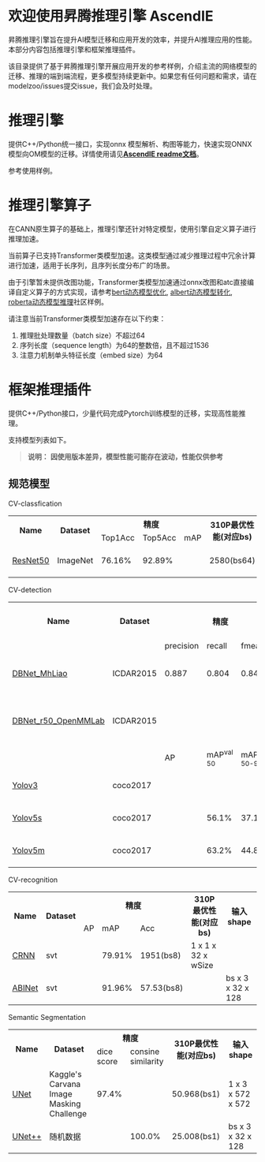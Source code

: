 # 欢迎使用昇腾推理引擎 AscendIE
昇腾推理引擎旨在提升AI模型迁移和应用开发的效率，并提升AI推理应用的性能。本部分内容包括推理引擎和框架推理插件。

该目录提供了基于昇腾推理引擎开展应用开发的参考样例，介绍主流的网络模型的迁移、推理的端到端流程，更多模型持续更新中。如果您有任何问题和需求，请在modelzoo/issues提交issue，我们会及时处理。


# 推理引擎
提供C++/Python统一接口，实现onnx 模型解析、构图等能力，快速实现ONNX模型向OM模型的迁移。详情使用请见[**AscendIE readme文档**](./AscendIE/readme.md)。

参考使用样例。

# 推理引擎算子
在CANN原生算子的基础上，推理引擎还针对特定模型，使用引擎自定义算子进行推理加速。

当前算子已支持Transformer类模型加速。这类模型通过减少推理过程中冗余计算进行加速，适用于长序列，且序列长度分布广的场景。

由于引擎暂未提供改图功能，Transformer类模型加速通过onnx改图和atc直接编译自定义算子的方式实现，请参考[bert动态模型优化](https://gitee.com/ascend/ModelZoo-PyTorch/tree/master/ACL_PyTorch/built-in/nlp/Bert_Uncased_Huggingface), [albert动态模型转化](https://gitee.com/ascend/ModelZoo-PyTorch/tree/master/ACL_PyTorch/contrib/nlp/albert), [roberta动态模型推理](https://gitee.com/ascend/ModelZoo-PyTorch/tree/master/ACL_PyTorch/contrib/nlp/roberta)社区样例。

请注意当前Transformer类模型加速存在以下约束：
1. 推理批处理数量（batch size）不超过64
2. 序列长度（sequence length）为64的整数倍，且不超过1536
3. 注意力机制单头特征长度（embed size）为64

# 框架推理插件
提供C++/Python接口，少量代码完成Pytorch训练模型的迁移，实现高性能推理。

支持模型列表如下。

>**说明：**
>**因使用版本差异，模型性能可能存在波动，性能仅供参考**


##  规范模型
CV-classfication

<table align="center">
    <tr>
        <th rowspan=2>Name</th>
	<th rowspan=2>Dataset</th>
        <th align="center" colspan=3>精度</th>
	<th rowspan=2>310P最优性能(对应bs)</th>
	<th rowspan=2>输入shape</th>
    </tr>
    <tr>
	<td>Top1Acc</td>
	<td>Top5Acc</td>
        <td>mAP</td>
    </tr>
    <tr>
        <td>
        <a href="https://gitee.com/ascend/ModelZoo-PyTorch/tree/master/AscendIE/TorchAIE/built-in/cv/classification/ResNet50">  ResNet50 </a>
        </td>
        <td>ImageNet</td>
	<td>76.16%</td>
        <td>92.89%</td>
	<td></td>
	<td>2580(bs64)</td>
	<td>bs x 3 x 224 x 224</td>
    </tr>
</table>



CV-detection

<table align="center">
    <tr>
    <th rowspan=2>Name</th>
	<th rowspan=2>Dataset</th>
    <th align="center" colspan=3 rowspan=2>精度</th>
	<th rowspan=2>310P最优性能(对应bs)</th>
	<th rowspan=2>输入shape</th>
    </tr>
    <tr>
    </tr>
    <tr>
        <td></td>
        <td></td>
	<td>precision</td>
        <td>recall</td>
        <td>fmeasure</td>
    <td></td>
	<td></td>
    </tr>
    <tr>
        <td>
        <a href="https://gitee.com/ascend/ModelZoo-PyTorch/tree/master/AscendIE/TorchAIE/built-in/cv/detection/DBNet_MhLiao">  DBNet_MhLiao </a>
        </td>
        <td>ICDAR2015</td>
	<td> 0.887 </td>
        <td>0.804</td>
        <td>0.843</td>
    <td> 10.94(bs1)</td>
	<td> 1 x 3 x 736 x 1280 </td>
    </tr>
    <tr>
        <td>
        <a href="https://gitee.com/ascend/ModelZoo-PyTorch/tree/master/AscendIE/TorchAIE/built-in/cv/detection/DBNet_r50_OpenMMLab">  DBNet_r50_OpenMMLab </a>
        </td>
        <td>ICDAR2015</td>
	<td></td>
        <td></td>
        <td></td>
    <td> 5.88(all) </td>
	<td> bs x 3 x 1024 x 1728 </td>
    </tr>
    <tr>
        <td></td>
        <td></td>
	<td>AP</td>
        <td>mAP<sup>val<br>50</td>
        <td>mAP<sup>val<br>50-95</td>
    <td></td>
	<td></td>
    </tr>
    <tr>
        <td>
        <a href="https://gitee.com/ascend/ModelZoo-PyTorch/tree/master/AscendIE/TorchAIE/built-in/cv/detection/Yolov3">  Yolov3 </a>
        </td>
        <td>coco2017</td>
        <td>  </td>
        <td>  </td>
        <td>  </td>
        <td>24.727(4)</td>
	<td> bs x 3 x 640 x 640 </td>
    </tr>
    <tr>
        <td>
        <a href="https://gitee.com/ascend/ModelZoo-PyTorch/tree/master/AscendIE/TorchAIE/built-in/cv/detection/Yolov5">  Yolov5s </a>
        </td>
        <td>coco2017</td>
	<td></td>
    <td> 56.1% </td>
        <td> 37.1% </td>
        <td>  </td>
	<td> 1 x 3 x 640 x 640 </td>
    </tr>
        <tr>
        <td>
        <a href="https://gitee.com/ascend/ModelZoo-PyTorch/tree/master/AscendIE/TorchAIE/built-in/cv/detection/Yolov5">  Yolov5m </a>
        </td>
        <td>coco2017</td>
	<td></td>
    <td> 63.2%  </td>
        <td> 44.8%</td>
        <td> </td>
	<td> 1 x 3 x 640 x 640 </td>
    </tr>
</table>


CV-recognition

<table align="center">
    <tr>
        <th rowspan=2>Name</th>
	<th rowspan=2>Dataset</th>
        <th align="center" colspan=3>精度</th>
	<th rowspan=2>310P最优性能(对应bs)</th>
	<th rowspan=2>输入shape</th>
    </tr>
    <tr>
	<td>AP</td>
        <td>mAP</td>
        <td>Acc</td>
    </tr>
    <tr>
        <td>
        <a href="https://gitee.com/ascend/ModelZoo-PyTorch/tree/master/AscendIE/TorchAIE/built-in/cv/recognition/CRNN_OpenMMlab">  CRNN </a>
        </td>
        <td>svt</td>
	<td></td>
        <td> 79.91% </td>
	    <td> 1951(bs8) </td>
	    <td>1 x 1 x 32 x wSize</td>
    <td></td>
    <tr>
        <td>
        <a href="https://gitee.com/ascend/ModelZoo-PyTorch/tree/master/AscendIE/TorchAIE/built-in/cv/recognition/ABINet_MMOCR">  ABINet </a>
        </td>
        <td>svt</td>
	<td></td>
        <td> 91.96% </td>
	<td> 57.53(bs8) </td>
        <td></td>
	<td>bs x 3 x 32 x 128</td>
    </tr>
</table>

Semantic Segmentation

<table align="center">
    <tr>
        <th rowspan=2>Name</th>
	    <th rowspan=2>Dataset</th>
        <th align="center" colspan=2>精度</th>
	    <th rowspan=2>310P最优性能(对应bs)</th>
	    <th rowspan=2>输入shape</th>
    </tr>
    <tr>
	    <td>dice score</td>
        <td>consine similarity</td>
    </tr>
    <tr>
        <td>
            <a href="https://gitee.com/ascend/ModelZoo-PyTorch/tree/master/AscendIE/TorchAIE/built-in/cv/semantic-segmentation/CRNN_OpenMMlab">  UNet </a>
        </td>
        <td>Kaggle's Carvana Image Masking Challenge</td>
	    <td>97.4%</td>
        <td></td>
        <td>50.968(bs1)</td>
	    <td>1 x 3 x 572 x 572</td>
	</td>
    <tr>
        <td>
            <a href="https://gitee.com/ascend/ModelZoo-PyTorch/tree/master/AscendIE/TorchAIE/built-in/cv/semantic-segmentation/UnetUnet++">  UNet++ </a>
        </td>
        <td>随机数据</td>
	    <td></td>
        <td>100.0%</td>
        <td>25.008(bs1)</td>
	<td>bs x 3 x 32 x 128</td>
</table>


